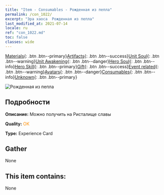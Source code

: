 ```yaml
---
title: "Item - Consumables - Рожденная из пепла"
permalink: /con_1022/
excerpt: "Эра хаоса  Рожденная из пепла"
last_modified_at: 2021-07-14
locale: ru
ref: "con_1022.md"
toc: false
classes: wide
---
```

 [Materials](/ItemsRU/){: .btn .btn--primary}[Artifacts](/ItemsRU/Artifacts/){: .btn .btn--success}[Unit Soul](/ItemsRU/UnitSoul/){: .btn .btn--warning}[Unit Awakening](/ItemsRU/UnitAwakening/){: .btn .btn--danger}[Hero Soul](/ItemsRU/HeroSoul/){: .btn .btn--info}[Hero Skill](/ItemsRU/HeroSkill/){: .btn .btn--primary}[Gift](/ItemsRU/Gift/){: .btn .btn--success}[Event related](/ItemsRU/Events/){: .btn .btn--warning}[Avatars](/ItemsRU/Avatars/){: .btn .btn--danger}[Consumables](/ItemsRU/Consumables/){: .btn .btn--info}[Unknown](/ItemsRU/Unknown/){: .btn .btn--primary}

 ![Рожденная из пепла](/images/a/avatarFrame_76.png)

## Подробности
 **Описание:** Можно получить на Ристалище славы

 **Quality:** <span style="color: #FF8C00">OK</span>

 **Type:** Experience Card

## Gather

  None

## This item contains:

  None

